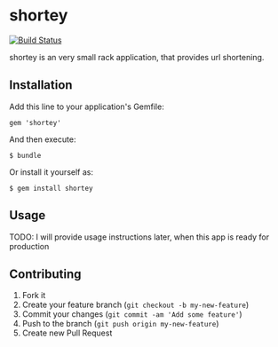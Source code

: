 # shortey

[![Build Status](https://travis-ci.org/gr4y/shortey.png)](https://travis-ci.org/gr4y/shortey)

shortey is an very small rack application, that provides url shortening.

## Installation

Add this line to your application's Gemfile:

    gem 'shortey'

And then execute:

    $ bundle

Or install it yourself as:

    $ gem install shortey

## Usage

TODO: I will provide usage instructions later, when this app is ready for production

## Contributing

1. Fork it
2. Create your feature branch (`git checkout -b my-new-feature`)
3. Commit your changes (`git commit -am 'Add some feature'`)
4. Push to the branch (`git push origin my-new-feature`)
5. Create new Pull Request
